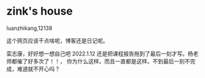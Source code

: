 # zink's house
luanzhikang,12138

这个网页应该干点啥呢，博客还是日记呢。

栾志康，好好想一想自己吧
2022.1.12
还是把课程报告拖到了最后一刻才写。杨老师都催了好多次了！！， 你为什么这样。而且一直都是这样。不到最后一刻不完成，难道就不开心吗？
